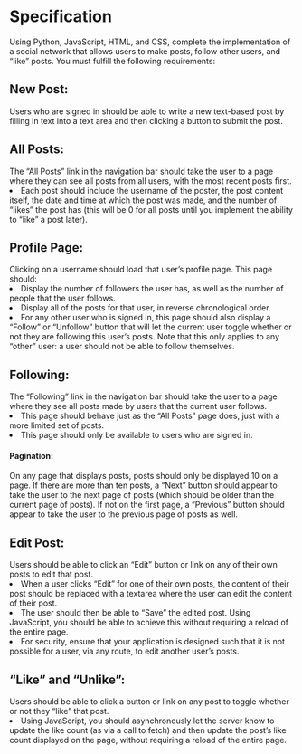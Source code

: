 <h1>Specification</h1>
Using Python, JavaScript, HTML, and CSS, complete the implementation of a social network that allows users to make posts, follow other users, and “like” posts. You must fulfill the following requirements:

<h2>New Post:</h2> Users who are signed in should be able to write a new text-based post by filling in text into a text area and then clicking a button to submit the post.
<h2>All Posts:</h2> The “All Posts” link in the navigation bar should take the user to a page where they can see all posts from all users, with the most recent posts first.
<li>Each post should include the username of the poster, the post content itself, the date and time at which the post was made, and the number of “likes” the post has (this will be 0 for all posts until you implement the ability to “like” a post later).
<h2>Profile Page:</h2> Clicking on a username should load that user’s profile page. This page should:
<li>Display the number of followers the user has, as well as the number of people that the user follows.
<li>Display all of the posts for that user, in reverse chronological order.
<li>For any other user who is signed in, this page should also display a “Follow” or “Unfollow” button that will let the current user toggle whether or not they are following this user’s posts. Note that this only applies to any “other” user: a user should not be able to follow themselves.
<h2>Following:</h2> The “Following” link in the navigation bar should take the user to a page where they see all posts made by users that the current user follows.
<li>This page should behave just as the “All Posts” page does, just with a more limited set of posts.
<li>This page should only be available to users who are signed in.
<h4>Pagination:</h2> On any page that displays posts, posts should only be displayed 10 on a page. If there are more than ten posts, a “Next” button should appear to take the user to the next page of posts (which should be older than the current page of posts). If not on the first page, a “Previous” button should appear to take the user to the previous page of posts as well.
<h2>Edit Post:</h2> Users should be able to click an “Edit” button or link on any of their own posts to edit that post.
<li>When a user clicks “Edit” for one of their own posts, the content of their post should be replaced with a textarea where the user can edit the content of their post.
<li>The user should then be able to “Save” the edited post. Using JavaScript, you should be able to achieve this without requiring a reload of the entire page.
<li>For security, ensure that your application is designed such that it is not possible for a user, via any route, to edit another user’s posts.
<h2>“Like” and “Unlike”:</h2> Users should be able to click a button or link on any post to toggle whether or not they “like” that post.
<li>Using JavaScript, you should asynchronously let the server know to update the like count (as via a call to fetch) and then update the post’s like count displayed on the page, without requiring a reload of the entire page.